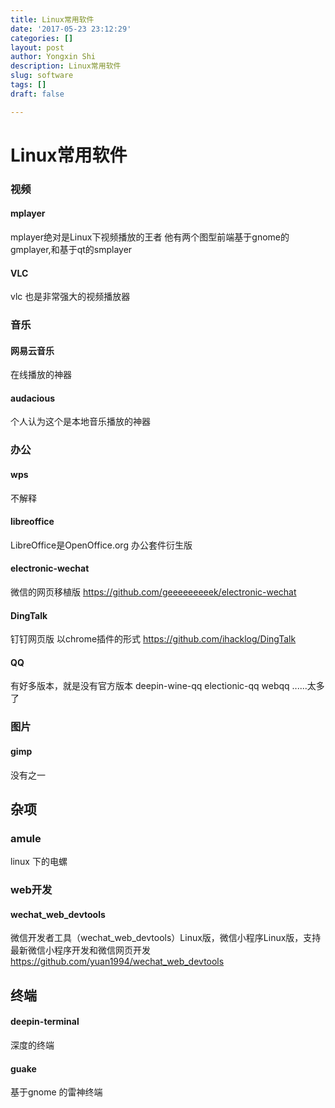 ```yaml
---
title: Linux常用软件
date: '2017-05-23 23:12:29'
categories: []
layout: post
author: Yongxin Shi
description: Linux常用软件
slug: software
tags: []
draft: false

---
```



Linux常用软件
==========

### 视频
#### mplayer
mplayer绝对是Linux下视频播放的王者
他有两个图型前端基于gnome的gmplayer,和基于qt的smplayer

#### VLC
vlc 也是非常强大的视频播放器

### 音乐
#### 网易云音乐
在线播放的神器

#### audacious
个人认为这个是本地音乐播放的神器

### 办公
#### wps
不解释

#### libreoffice
LibreOffice是OpenOffice.org 办公套件衍生版

#### electronic-wechat
微信的网页移植版
https://github.com/geeeeeeeeek/electronic-wechat

#### DingTalk
钉钉网页版
以chrome插件的形式
https://github.com/ihacklog/DingTalk

#### QQ
有好多版本，就是没有官方版本
deepin-wine-qq
electionic-qq
webqq
......太多了


### 图片
#### gimp
没有之一

## 杂项

### amule
linux 下的电螺

### web开发
#### wechat_web_devtools
微信开发者工具（wechat_web_devtools）Linux版，微信小程序Linux版，支持最新微信小程序开发和微信网页开发
https://github.com/yuan1994/wechat_web_devtools


## 终端
#### deepin-terminal
深度的终端

#### guake
基于gnome 的雷神终端
